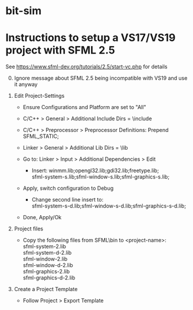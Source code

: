 # bit-sim


# Instructions to setup a VS17/VS19 project with SFML 2.5
See https://www.sfml-dev.org/tutorials/2.5/start-vc.php for details

0. Ignore message about SFML 2.5 being incompatible with VS19 and use it anyway

1. Edit Project-Settings
    - Ensure Configurations and Platform are set to "All"
    - C/C++ > General > Additional Include Dirs = <install-dir>\include
    - C/C++ > Preprocessor > Preprocessor Definitions: Prepend SFML_STATIC;
    - Linker > General > Additional Lib Dirs = <install-dir>\lib

    - Go to: Linker > Input > Additional Dependencies > Edit 
        - Insert: 
            winmm.lib;opengl32.lib;gdi32.lib;freetype.lib;\
            sfml-system-s.lib;sfml-window-s.lib;sfml-graphics-s.lib;
    - Apply, switch configuration to Debug
        - Change second line insert to:\
            sfml-system-s-d.lib;sfml-window-s-d.lib;sfml-graphics-s-d.lib;

    - Done, Apply/Ok

2. Project files
    - Copy the following files from SFML\bin to <project-root>\<project-name>:\
        sfml-system-2.lib\
        sfml-system-d-2.lib\
        sfml-window-2.lib\
        sfml-window-d-2.lib\
        sfml-graphics-2.lib\
        sfml-graphics-d-2.lib

3. Create a Project Template
    - Follow Project > Export Template
